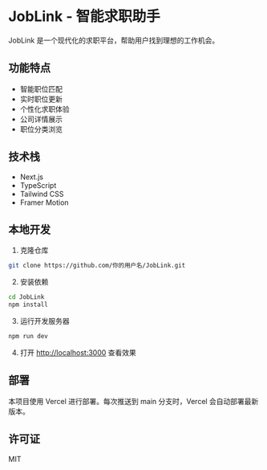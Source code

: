 # JobLink - 智能求职助手

JobLink 是一个现代化的求职平台，帮助用户找到理想的工作机会。

## 功能特点

- 智能职位匹配
- 实时职位更新
- 个性化求职体验
- 公司详情展示
- 职位分类浏览

## 技术栈

- Next.js
- TypeScript
- Tailwind CSS
- Framer Motion

## 本地开发

1. 克隆仓库
```bash
git clone https://github.com/你的用户名/JobLink.git
```

2. 安装依赖
```bash
cd JobLink
npm install
```

3. 运行开发服务器
```bash
npm run dev
```

4. 打开 [http://localhost:3000](http://localhost:3000) 查看效果

## 部署

本项目使用 Vercel 进行部署。每次推送到 main 分支时，Vercel 会自动部署最新版本。

## 许可证

MIT 
